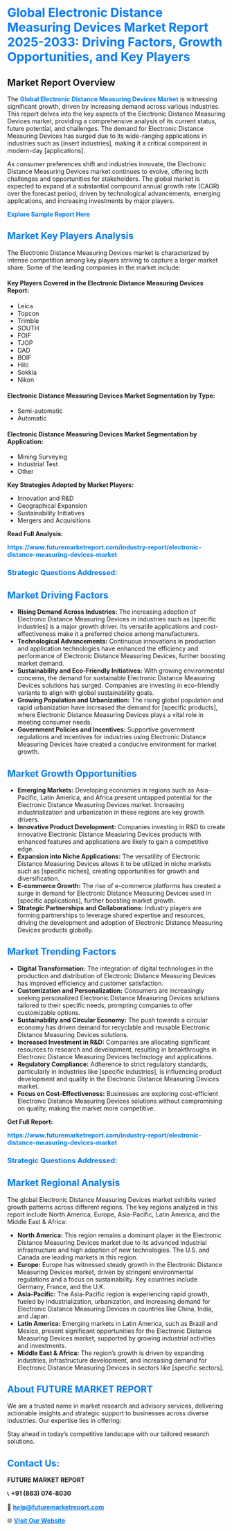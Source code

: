 <h1 style="color: #007BFF;">Global Electronic Distance Measuring Devices Market Report 2025-2033: Driving Factors, Growth Opportunities, and Key Players</h1>

<section id="overview">
<h2>Market Report Overview</h2>
<p>The <a href="https://www.futuremarketreport.com/industry-report/electronic-distance-measuring-devices-market" style="color: #007BFF; text-decoration: none;"><strong>Global Electronic Distance Measuring Devices Market</strong></a> is witnessing significant growth, driven by increasing demand across various industries. This report delves into the key aspects of the Electronic Distance Measuring Devices market, providing a comprehensive analysis of its current status, future potential, and challenges. The demand for Electronic Distance Measuring Devices has surged due to its wide-ranging applications in industries such as [insert industries], making it a critical component in modern-day [applications].</p>
<p>As consumer preferences shift and industries innovate, the Electronic Distance Measuring Devices market continues to evolve, offering both challenges and opportunities for stakeholders. The global market is expected to expand at a substantial compound annual growth rate (CAGR) over the forecast period, driven by technological advancements, emerging applications, and increasing investments by major players.</p>
</section>

<section id="overview">
<p><a href="https://www.futuremarketreport.com/request-sample/reportId=54737" style="color: #007BFF; text-decoration: none;"><strong>Explore Sample Report Here</strong></a></p>
</section>

<section id="key-players">
<h2 style="color: #007BFF;">Market Key Players Analysis</h2>
<p>The Electronic Distance Measuring Devices market is characterized by intense competition among key players striving to capture a larger market share. Some of the leading companies in the market include:</p>
<h4>Key Players Covered in the Electronic Distance Measuring Devices Report:</h4>
<ul><li>Leica</li><li>Topcon</li><li>Trimble</li><li>SOUTH</li><li>FOIF</li><li>TJOP</li><li>DAD</li><li>BOIF</li><li>Hilti</li><li>Sokkia</li><li>Nikon</li></ul>
<h4>Electronic Distance Measuring Devices Market Segmentation by Type:</h4>
<ul><li>Semi-automatic</li><li>Automatic</li></ul>

<h4>Electronic Distance Measuring Devices Market Segmentation by Application:</h4>
<ul><li>Mining Surveying</li><li>Industrial Test</li><li>Other</li></ul>
<p><strong>Key Strategies Adopted by Market Players:</strong></p>
<ul>
<li>Innovation and R&D</li>
<li>Geographical Expansion</li>
<li>Sustainability Initiatives</li>
<li>Mergers and Acquisitions</li>
</ul>
</section>

<section>
<p><strong>Read Full Analysis: </strong></p><a href="https://www.futuremarketreport.com/industry-report/electronic-distance-measuring-devices-market" style="color: #007BFF; text-decoration: none;"><strong>https://www.futuremarketreport.com/industry-report/electronic-distance-measuring-devices-market</strong></a>
<h3 style="color: #007BFF;">Strategic Questions Addressed:</h3>
</section>

<section id="driving-factors">
<h2 style="color: #007BFF;">Market Driving Factors</h2>
<ul>
<li><strong>Rising Demand Across Industries:</strong> The increasing adoption of Electronic Distance Measuring Devices in industries such as [specific industries] is a major growth driver. Its versatile applications and cost-effectiveness make it a preferred choice among manufacturers.</li>
<li><strong>Technological Advancements:</strong> Continuous innovations in production and application technologies have enhanced the efficiency and performance of Electronic Distance Measuring Devices, further boosting market demand.</li>
<li><strong>Sustainability and Eco-Friendly Initiatives:</strong> With growing environmental concerns, the demand for sustainable Electronic Distance Measuring Devices solutions has surged. Companies are investing in eco-friendly variants to align with global sustainability goals.</li>
<li><strong>Growing Population and Urbanization:</strong> The rising global population and rapid urbanization have increased the demand for [specific products], where Electronic Distance Measuring Devices plays a vital role in meeting consumer needs.</li>
<li><strong>Government Policies and Incentives:</strong> Supportive government regulations and incentives for industries using Electronic Distance Measuring Devices have created a conducive environment for market growth.</li>
</ul>
</section>

<section id="growth-opportunities">
<h2 style="color: #007BFF;">Market Growth Opportunities</h2>
<ul>
<li><strong>Emerging Markets:</strong> Developing economies in regions such as Asia-Pacific, Latin America, and Africa present untapped potential for the Electronic Distance Measuring Devices market. Increasing industrialization and urbanization in these regions are key growth drivers.</li>
<li><strong>Innovative Product Development:</strong> Companies investing in R&D to create innovative Electronic Distance Measuring Devices products with enhanced features and applications are likely to gain a competitive edge.</li>
<li><strong>Expansion into Niche Applications:</strong> The versatility of Electronic Distance Measuring Devices allows it to be utilized in niche markets such as [specific niches], creating opportunities for growth and diversification.</li>
<li><strong>E-commerce Growth:</strong> The rise of e-commerce platforms has created a surge in demand for Electronic Distance Measuring Devices used in [specific applications], further boosting market growth.</li>
<li><strong>Strategic Partnerships and Collaborations:</strong> Industry players are forming partnerships to leverage shared expertise and resources, driving the development and adoption of Electronic Distance Measuring Devices products globally.</li>
</ul>
</section>

<section id="trending-factors">
<h2 style="color: #007BFF;">Market Trending Factors</h2>
<ul>
<li><strong>Digital Transformation:</strong> The integration of digital technologies in the production and distribution of Electronic Distance Measuring Devices has improved efficiency and customer satisfaction.</li>
<li><strong>Customization and Personalization:</strong> Consumers are increasingly seeking personalized Electronic Distance Measuring Devices solutions tailored to their specific needs, prompting companies to offer customizable options.</li>
<li><strong>Sustainability and Circular Economy:</strong> The push towards a circular economy has driven demand for recyclable and reusable Electronic Distance Measuring Devices solutions.</li>
<li><strong>Increased Investment in R&D:</strong> Companies are allocating significant resources to research and development, resulting in breakthroughs in Electronic Distance Measuring Devices technology and applications.</li>
<li><strong>Regulatory Compliance:</strong> Adherence to strict regulatory standards, particularly in industries like [specific industries], is influencing product development and quality in the Electronic Distance Measuring Devices market.</li>
<li><strong>Focus on Cost-Effectiveness:</strong> Businesses are exploring cost-efficient Electronic Distance Measuring Devices solutions without compromising on quality, making the market more competitive.</li>
</ul>
</section>

<section>
<p><strong>Get Full Report: </strong></p><a href="https://www.futuremarketreport.com/industry-report/electronic-distance-measuring-devices-market" style="color: #007BFF; text-decoration: none;"><strong>https://www.futuremarketreport.com/industry-report/electronic-distance-measuring-devices-market</strong></a>
<h3 style="color: #007BFF;">Strategic Questions Addressed:</h3>
</section>


<section id="regional-analysis">
<h2 style="color: #007BFF;">Market Regional Analysis</h2>
<p>The global Electronic Distance Measuring Devices market exhibits varied growth patterns across different regions. The key regions analyzed in this report include North America, Europe, Asia-Pacific, Latin America, and the Middle East & Africa:</p>
<ul>
<li><strong>North America:</strong> This region remains a dominant player in the Electronic Distance Measuring Devices market due to its advanced industrial infrastructure and high adoption of new technologies. The U.S. and Canada are leading markets in this region.</li>
<li><strong>Europe:</strong> Europe has witnessed steady growth in the Electronic Distance Measuring Devices market, driven by stringent environmental regulations and a focus on sustainability. Key countries include Germany, France, and the U.K.</li>
<li><strong>Asia-Pacific:</strong> The Asia-Pacific region is experiencing rapid growth, fueled by industrialization, urbanization, and increasing demand for Electronic Distance Measuring Devices in countries like China, India, and Japan.</li>
<li><strong>Latin America:</strong> Emerging markets in Latin America, such as Brazil and Mexico, present significant opportunities for the Electronic Distance Measuring Devices market, supported by growing industrial activities and investments.</li>
<li><strong>Middle East & Africa:</strong> The region’s growth is driven by expanding industries, infrastructure development, and increasing demand for Electronic Distance Measuring Devices in sectors like [specific sectors].</li>
</ul>
</section>

<footer>
<h2 style="color: #007BFF;">About FUTURE MARKET REPORT</h2>
<p>We are a trusted name in market research and advisory services, delivering actionable insights and strategic support to businesses across diverse industries. Our expertise lies in offering:</p>

<p>Stay ahead in today’s competitive landscape with our tailored research solutions.</p>

<h2 style="color: #007BFF;">Contact Us:</h2>
<p><strong>FUTURE MARKET REPORT</strong></p>
<p>📞 <strong>+91 (883) 074-8030</strong></p>
<p>📧 <strong><a href="mailto:help@futuremarketreport.com" style="color: #007BFF;">help@futuremarketreport.com</a></strong></p>
<p>🌐 <strong><a href="https://www.futuremarketreport.com/" style="color: #007BFF;">Visit Our Website</a></strong></p>
</footer>